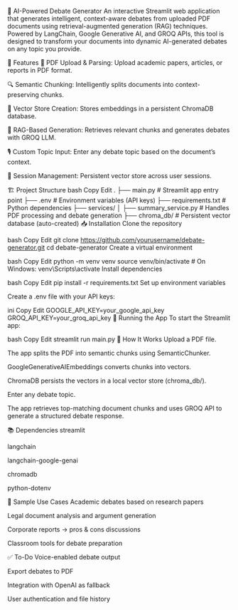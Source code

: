 🧠 AI-Powered Debate Generator
An interactive Streamlit web application that generates intelligent, context-aware debates from uploaded PDF documents using retrieval-augmented generation (RAG) techniques. Powered by LangChain, Google Generative AI, and GROQ APIs, this tool is designed to transform your documents into dynamic AI-generated debates on any topic you provide.

🚀 Features
📄 PDF Upload & Parsing: Upload academic papers, articles, or reports in PDF format.

🔍 Semantic Chunking: Intelligently splits documents into context-preserving chunks.

🤖 Vector Store Creation: Stores embeddings in a persistent ChromaDB database.

🧠 RAG-Based Generation: Retrieves relevant chunks and generates debates with GROQ LLM.

🎙️ Custom Topic Input: Enter any debate topic based on the document’s context.

💾 Session Management: Persistent vector store across user sessions.

🏗️ Project Structure
bash
Copy
Edit
.
├── main.py                           # Streamlit app entry point
├── .env                              # Environment variables (API keys)
├── requirements.txt                  # Python dependencies
├── services/
│   ├── summary_service.py            # Handles PDF processing and debate generation
├── chroma_db/                        # Persistent vector database (auto-created)
📥 Installation
Clone the repository

bash
Copy
Edit
git clone https://github.com/yourusername/debate-generator.git
cd debate-generator
Create a virtual environment

bash
Copy
Edit
python -m venv venv
source venv/bin/activate  # On Windows: venv\Scripts\activate
Install dependencies

bash
Copy
Edit
pip install -r requirements.txt
Set up environment variables

Create a .env file with your API keys:

ini
Copy
Edit
GOOGLE_API_KEY=your_google_api_key
GROQ_API_KEY=your_groq_api_key
🧪 Running the App
To start the Streamlit app:

bash
Copy
Edit
streamlit run main.py
🧰 How It Works
Upload a PDF file.

The app splits the PDF into semantic chunks using SemanticChunker.

GoogleGenerativeAIEmbeddings converts chunks into vectors.

ChromaDB persists the vectors in a local vector store (chroma_db/).

Enter any debate topic.

The app retrieves top-matching document chunks and uses GROQ API to generate a structured debate response.

📚 Dependencies
streamlit

langchain

langchain-google-genai

chromadb

python-dotenv

🧠 Sample Use Cases
Academic debates based on research papers

Legal document analysis and argument generation

Corporate reports → pros & cons discussions

Classroom tools for debate preparation

✅ To-Do
 Voice-enabled debate output

 Export debates to PDF

 Integration with OpenAI as fallback

 User authentication and file history
